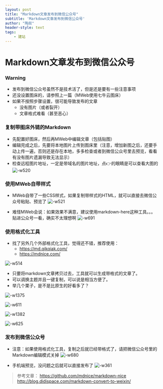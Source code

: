 ```yaml
---
layout: post
title: "Markdown文章发布到微信公众号"
subtitle: 'Markdown文章发布到微信公众号'
author: "陶叔"
header-style: text
tags:
    - 建站
---
```

# Markdown文章发布到微信公众号

### Warning
- 发布到微信公众号虽然不是技术活了，但是还是要有一些注意事项
- 还没设置图床的，请参照上一篇（MWeb使用七牛云图床）
- 如果不按照步骤设置，很可能导致发布的文章
    - 没有图片（或者裂开）
    - 文章格式难看（甚至恶心）

### 复制带图床外链的Markdown
- 先配置好图床，然后再MWeb中编辑文章（包括贴图）
- 编辑完成之后，先要将本地图片上传到图床里（注意，增加新图之后，还要手动上传一遍，否则还是存在本地，多多检查或者到微信公众号里去预览，看看有没有图片遗漏导致无法显示）
- 检查远程图片地址，一定是带域名的图片地址，点👉的眼睛是可以查看大图的
![-w520](media/15886542608920/15886574192578.jpg)

### 使用MWeb自带样式
- MWeb自带了一些CSS样式，如果复制带样式的HTML，就可以直接去微信公众号粘贴、预览了
![-w521](media/15886542608920/15886574821286.jpg)

- 难怪MWeb会说：如果效果不满意，建议使用markdown-here这种工具。。。贴进公众号一看，确实不太理想啊
![-w691](media/15886542608920/15886577299327.jpg)

### 使用格式化工具
- 找了另外几个外部格式化工具，觉得还不错，推荐使用：
    - https://md.qikqiak.com/
    - https://mdnice.com/

![-w514](media/15886542608920/15886580260056.jpg)

- 只要将markdown文章拷贝过去，工具就可以生成带格式的文章了。
- 可以调换主题并且一键复制，可以说是相当方便了。
- 举几个栗子，是不是比原生的好看多了？

![-w1375](media/15886542608920/15886580737677.jpg)

![-w611](media/15886542608920/15886583186679.jpg)

![-w1382](media/15886542608920/15886582264379.jpg)

![-w625](media/15886542608920/15886582910091.jpg)

### 发布到微信公众号
- 注意：如果使用格式化工具，复制之后就已经带格式了，请把微信公众号里的Markdown编辑模式关掉
![-w680](media/15886542608920/15886571993360.jpg)

- 手机端预览，没问题之后就可以直接发布了
![-w361](media/15886542608920/15886585041047.jpg)


> 参考文章：
> https://github.com/mdnice/markdown-nice
> http://blog.didispace.com/markdown-convert-to-weixin/
